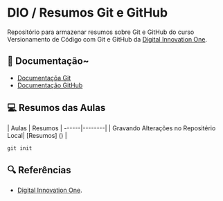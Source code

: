 
# DIO / Resumos Git e GitHub

Repositório para armazenar resumos sobre Git e GitHub do curso Versionamento de Código com Git e GitHub da [Digital Innovation One](https://www.dio.me/).

## 🤍 Documentação~
- [Documentaçõa Git](https://git-scm.com/doc)
- [Documentação GitHub](https://docs.github.com/)

## 💻 Resumos das Aulas

| Aulas | Resumos | ------|--------|
| Gravando Alterações no Repositério Local| [Resumos]
() |
```
git init 
```

## 🔍 Referências
- [Digital Innovation One]().